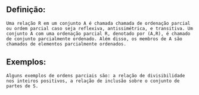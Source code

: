 ## Definição:
	Uma relação R em um conjunto A é chamada chamada de ordenação parcial ou ordem parcial caso seja reflexiva, antissimétrica, e transitiva. Um conjunto A com uma ordenação parcial R, denotado por (A,R), é chamado de conjunto parcialmente ordenado. Além disso, os membros de A são chamados de elementos parcialmente ordenados.

## Exemplos:
	Alguns exemplos de ordens parciais são: a relação de divisibilidade nos inteiros positivos, a relação de inclusão sobre o conjunto de partes de S.